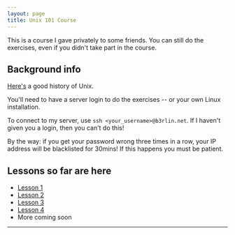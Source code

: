 ```yaml
---
layout: page
title: Unix 101 Course
---
```


This is a course I gave privately to some friends. You can still do the
exercises, even if you didn't take part in the course.


## Background info

[Here's](https://www.howtogeek.com/182649/htg-explains-what-is-unix/) a good history of Unix.

You'll need to have a server login to do the exercises -- or your own Linux installation.

To connect to my server, use `ssh <your_username>@b3rlin.net`. If I haven't given you a login, then you can't do this!

By the way: if you get your password wrong three times in a row, your
IP address will be blacklisted for 30mins! If this happens you must be
patient.

## Lessons so far are here

* [Lesson 1](./101)
* [Lesson 2](./102)
* [Lesson 3](./103)
* [Lesson 4](./104)
* More coming soon


---
